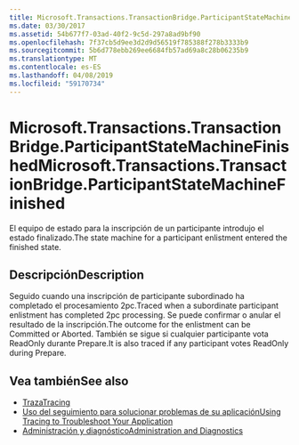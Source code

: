```yaml
---
title: Microsoft.Transactions.TransactionBridge.ParticipantStateMachineFinished
ms.date: 03/30/2017
ms.assetid: 54b677f7-03ad-40f2-9c5d-297a8ad9bf90
ms.openlocfilehash: 7f37cb5d9ee3d2d9d56519f785388f278b3333b9
ms.sourcegitcommit: 5b6d778ebb269ee6684fb57ad69a8c28b06235b9
ms.translationtype: MT
ms.contentlocale: es-ES
ms.lasthandoff: 04/08/2019
ms.locfileid: "59170734"
---
```

# <a name="microsofttransactionstransactionbridgeparticipantstatemachinefinished"></a><span data-ttu-id="4d582-102">Microsoft.Transactions.TransactionBridge.ParticipantStateMachineFinished</span><span class="sxs-lookup"><span data-stu-id="4d582-102">Microsoft.Transactions.TransactionBridge.ParticipantStateMachineFinished</span></span>
<span data-ttu-id="4d582-103">El equipo de estado para la inscripción de un participante introdujo el estado finalizado.</span><span class="sxs-lookup"><span data-stu-id="4d582-103">The state machine for a participant enlistment entered the finished state.</span></span>  
  
## <a name="description"></a><span data-ttu-id="4d582-104">Descripción</span><span class="sxs-lookup"><span data-stu-id="4d582-104">Description</span></span>  
 <span data-ttu-id="4d582-105">Seguido cuando una inscripción de participante subordinado ha completado el procesamiento 2pc.</span><span class="sxs-lookup"><span data-stu-id="4d582-105">Traced when a subordinate participant enlistment has completed 2pc processing.</span></span> <span data-ttu-id="4d582-106">Se puede confirmar o anular el resultado de la inscripción.</span><span class="sxs-lookup"><span data-stu-id="4d582-106">The outcome for the enlistment can be Committed or Aborted.</span></span> <span data-ttu-id="4d582-107">También se sigue si cualquier participante vota ReadOnly durante Prepare.</span><span class="sxs-lookup"><span data-stu-id="4d582-107">It is also traced if any participant votes ReadOnly during Prepare.</span></span>  
  
## <a name="see-also"></a><span data-ttu-id="4d582-108">Vea también</span><span class="sxs-lookup"><span data-stu-id="4d582-108">See also</span></span>

- [<span data-ttu-id="4d582-109">Traza</span><span class="sxs-lookup"><span data-stu-id="4d582-109">Tracing</span></span>](../../../../../docs/framework/wcf/diagnostics/tracing/index.md)
- [<span data-ttu-id="4d582-110">Uso del seguimiento para solucionar problemas de su aplicación</span><span class="sxs-lookup"><span data-stu-id="4d582-110">Using Tracing to Troubleshoot Your Application</span></span>](../../../../../docs/framework/wcf/diagnostics/tracing/using-tracing-to-troubleshoot-your-application.md)
- [<span data-ttu-id="4d582-111">Administración y diagnóstico</span><span class="sxs-lookup"><span data-stu-id="4d582-111">Administration and Diagnostics</span></span>](../../../../../docs/framework/wcf/diagnostics/index.md)
